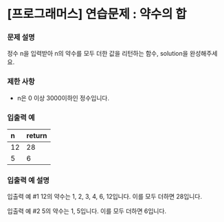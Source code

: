 # [프로그래머스] 연습문제 : 약수의 합

### 문제 설명
정수 n을 입력받아 n의 약수를 모두 더한 값을 리턴하는 함수, solution을 완성해주세요.

### 제한 사항
- n은 0 이상 3000이하인 정수입니다.

### 입출력 예
|n	|return|
|:---|:---|
|12|	28|
|5	|6|

### 입출력 예 설명

입출력 예 #1
12의 약수는 1, 2, 3, 4, 6, 12입니다. 이를 모두 더하면 28입니다.

입출력 예 #2
5의 약수는 1, 5입니다. 이를 모두 더하면 6입니다.